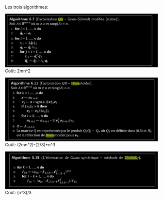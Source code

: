 Les trois algorithmes:

![algo_gramschmidt](../images/algo_gramschmidt.png)
Coût: 2mn^2

![algo_Householder](../images/algo_Householder.png)
Coût: (2mn^2)-(2/3)*n^3

![lago_Cholesky](../images/lago_Cholesky.png)
Coût: (n^3)/3

